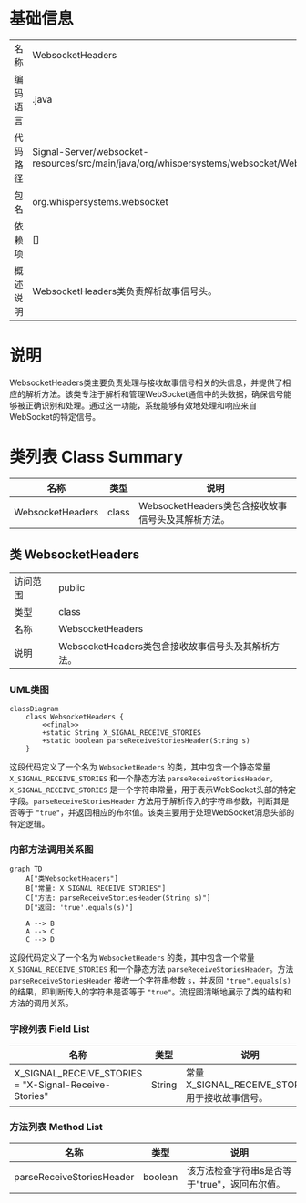 # 基础信息

|      |      |
|------|------|
| 名称 | WebsocketHeaders |
| 编码语言 | .java |
| 代码路径 | Signal-Server/websocket-resources/src/main/java/org/whispersystems/websocket/WebsocketHeaders.java |
| 包名 | org.whispersystems.websocket |
| 依赖项 | [] |
| 概述说明 | WebsocketHeaders类负责解析故事信号头。 |

# 说明

WebsocketHeaders类主要负责处理与接收故事信号相关的头信息，并提供了相应的解析方法。该类专注于解析和管理WebSocket通信中的头数据，确保信号能够被正确识别和处理。通过这一功能，系统能够有效地处理和响应来自WebSocket的特定信号。

# 类列表 Class Summary

| 名称   | 类型  | 说明 |
|-------|------|-------------|
| WebsocketHeaders | class | WebsocketHeaders类包含接收故事信号头及其解析方法。 |



## 类 WebsocketHeaders

|      |      |
|------|------|
| 访问范围 | public |
| 类型 | class |
| 名称 | WebsocketHeaders |
| 说明 | WebsocketHeaders类包含接收故事信号头及其解析方法。 |


### UML类图

```mermaid
classDiagram
    class WebsocketHeaders {
        <<final>>
        +static String X_SIGNAL_RECEIVE_STORIES
        +static boolean parseReceiveStoriesHeader(String s)
    }
```

这段代码定义了一个名为 `WebsocketHeaders` 的类，其中包含一个静态常量 `X_SIGNAL_RECEIVE_STORIES` 和一个静态方法 `parseReceiveStoriesHeader`。`X_SIGNAL_RECEIVE_STORIES` 是一个字符串常量，用于表示WebSocket头部的特定字段。`parseReceiveStoriesHeader` 方法用于解析传入的字符串参数，判断其是否等于 `"true"`，并返回相应的布尔值。该类主要用于处理WebSocket消息头部的特定逻辑。


### 内部方法调用关系图

```mermaid
graph TD
    A["类WebsocketHeaders"]
    B["常量: X_SIGNAL_RECEIVE_STORIES"]
    C["方法: parseReceiveStoriesHeader(String s)"]
    D["返回: 'true'.equals(s)"]

    A --> B
    A --> C
    C --> D
```

这段代码定义了一个名为 `WebsocketHeaders` 的类，其中包含一个常量 `X_SIGNAL_RECEIVE_STORIES` 和一个静态方法 `parseReceiveStoriesHeader`。方法 `parseReceiveStoriesHeader` 接收一个字符串参数 `s`，并返回 `"true".equals(s)` 的结果，即判断传入的字符串是否等于 `"true"`。流程图清晰地展示了类的结构和方法的调用关系。

### 字段列表 Field List

| 名称  | 类型  | 说明 |
|-------|-------|------|
| X_SIGNAL_RECEIVE_STORIES = "X-Signal-Receive-Stories" | String | 常量X_SIGNAL_RECEIVE_STORIES用于接收故事信号。 |

### 方法列表 Method List

| 名称  | 类型  | 说明 |
|-------|-------|------|
| parseReceiveStoriesHeader | boolean | 该方法检查字符串s是否等于"true"，返回布尔值。 |




